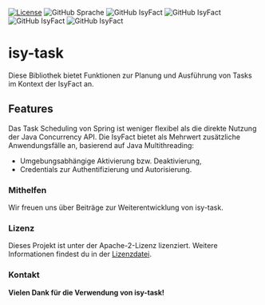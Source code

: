 [![License](https://img.shields.io/badge/License-Apache_2.0-orange)](https://opensource.org/licenses/Apache-2.0)
![GitHub Sprache](https://img.shields.io/badge/Language-Java_17-orange)
![GitHub IsyFact](https://img.shields.io/badge/IsyFact-IsyLogging_3.0.0-blue)
![GitHub IsyFact](https://img.shields.io/badge/IsyFact-IsyExceptionCore_3.0.0-blue)
![GitHub IsyFact](https://img.shields.io/badge/IsyFact-IsyDatetime_3.0.0-blue)
![GitHub IsyFact](https://img.shields.io/badge/IsyFact-IsySecurity_3.0.0-blue)

# isy-task

Diese Bibliothek bietet Funktionen zur Planung und Ausführung von Tasks im Kontext der IsyFact an.

## Features

Das Task Scheduling von Spring ist weniger flexibel als die direkte Nutzung der Java Concurrency API. Die IsyFact bietet als Mehrwert zusätzliche Anwendungsfälle an, basierend auf Java Multithreading:

* Umgebungsabhängige Aktivierung bzw. Deaktivierung,
* Credentials zur Authentifizierung und Autorisierung.

### Mithelfen
Wir freuen uns über Beiträge zur Weiterentwicklung von isy-task.

### Lizenz

Dieses Projekt ist unter der Apache-2-Lizenz lizenziert. Weitere Informationen findest du in der [Lizenzdatei](license/LICENSE).

### Kontakt

__Vielen Dank für die Verwendung von isy-task!__
